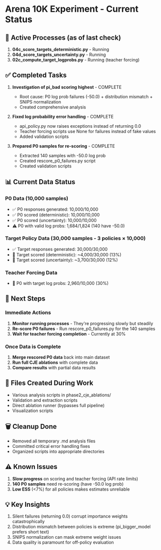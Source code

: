 # Arena 10K Experiment - Current Status

## 🚀 Active Processes (as of last check)
1. **04c_score_targets_deterministic.py** - Running
2. **04d_score_targets_uncertainty.py** - Running  
3. **02c_compute_target_logprobs.py** - Running (teacher forcing)

## ✅ Completed Tasks
1. **Investigation of pi_bad scoring highest** - COMPLETE
   - Root cause: P0 log prob failures (-50.0) + distribution mismatch + SNIPS normalization
   - Created comprehensive analysis

2. **Fixed log probability error handling** - COMPLETE
   - api_policy.py now raises exceptions instead of returning 0.0
   - Teacher forcing scripts use None for failures instead of fake values
   - Added validation scripts

3. **Prepared P0 samples for re-scoring** - COMPLETE
   - Extracted 140 samples with -50.0 log prob
   - Created rescore_p0_failures.py script
   - Created validation scripts

## 📊 Current Data Status

### P0 Data (10,000 samples)
- ✅ P0 responses generated: 10,000/10,000
- ✅ P0 scored (deterministic): 10,000/10,000  
- ✅ P0 scored (uncertainty): 10,000/10,000
- ⚠️ P0 with valid log probs: 1,684/1,824 (140 have -50.0)

### Target Policy Data (30,000 samples - 3 policies × 10,000)
- ✅ Target responses generated: 30,000/30,000
- 🔄 Target scored (deterministic): ~4,000/30,000 (13%)
- 🔄 Target scored (uncertainty): ~3,700/30,000 (12%)

### Teacher Forcing Data
- 🔄 P0 with target log probs: 2,960/10,000 (30%)

## 🔧 Next Steps

### Immediate Actions
1. **Monitor running processes** - They're progressing slowly but steadily
2. **Re-score P0 failures** - Run rescore_p0_failures.py for the 140 samples
3. **Wait for teacher forcing completion** - Currently at 30%

### Once Data is Complete
1. **Merge rescored P0 data** back into main dataset
2. **Run full CJE ablations** with complete data
3. **Compare results** with partial data results

## 📁 Files Created During Work
- Various analysis scripts in phase2_cje_ablations/
- Validation and extraction scripts
- Direct ablation runner (bypasses full pipeline)
- Visualization scripts

## 🗑️ Cleanup Done
- Removed all temporary .md analysis files
- Committed critical error handling fixes
- Organized scripts into appropriate directories

## ⚠️ Known Issues
1. **Slow progress** on scoring and teacher forcing (API rate limits)
2. **140 P0 samples** need re-scoring (have -50.0 log prob)
3. **Low ESS** (<7%) for all policies makes estimates unreliable

## 💡 Key Insights
1. Silent failures (returning 0.0) corrupt importance weights catastrophically
2. Distribution mismatch between policies is extreme (pi_bigger_model prefers short text)
3. SNIPS normalization can mask extreme weight issues
4. Data quality is paramount for off-policy evaluation
